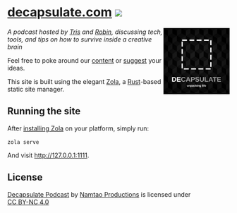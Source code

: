 # [decapsulate.com](https://decapsulate.com) <a href="https://decapsulate.openstatus.dev/" title="decapsulate.com status"><img height="19px" src="https://decapsulate.openstatus.dev/badge?theme=dark&size=sm" /></a>

<img src="content/logo.jpg" alt="DEcapsulate - unpacking life" height="150px" align="right">

_A podcast hosted by [Tris](https://decapsulate.com/about/#tris) and [Robin](https://decapsulate.com/about/#robin), discussing tech, tools, and tips on how to survive inside a creative brain_

Feel free to poke around our [content](https://github.com/NamtaoProductions/decapsulate.com/tree/main/content) or [suggest](https://github.com/NamtaoProductions/decapsulate.com/issues/new/choose) your ideas.

This site is built using the elegant [Zola](https://getzola.org/), a [Rust](https://www.rust-lang.org/)-based static site manager.

## Running the site

After [installing Zola](https://github.com/NamtaoProductions/decapsulate.com/tree/main/content) on your platform, simply run:

``` shell
zola serve
```

And visit http://127.0.0.1:1111.

## License

<p xmlns:cc="http://creativecommons.org/ns#" xmlns:dct="http://purl.org/dc/terms/"><a property="dct:title" rel="cc:attributionURL" href="https://decapsulate.com">Decapsulate Podcast</a> by <a rel="cc:attributionURL dct:creator" property="cc:attributionName" href="https://decapsulate.com">Namtao Productions</a> is licensed under <a href="https://creativecommons.org/licenses/by-nc/4.0/?ref=chooser-v1" target="_blank" rel="license noopener noreferrer" style="display:inline-block;">CC BY-NC 4.0<img style="height:22px!important;margin-left:3px;vertical-align:text-bottom;" src="https://mirrors.creativecommons.org/presskit/icons/cc.svg?ref=chooser-v1" alt=""><img style="height:22px!important;margin-left:3px;vertical-align:text-bottom;" src="https://mirrors.creativecommons.org/presskit/icons/by.svg?ref=chooser-v1" alt=""><img style="height:22px!important;margin-left:3px;vertical-align:text-bottom;" src="https://mirrors.creativecommons.org/presskit/icons/nc.svg?ref=chooser-v1" alt=""></a></p>
